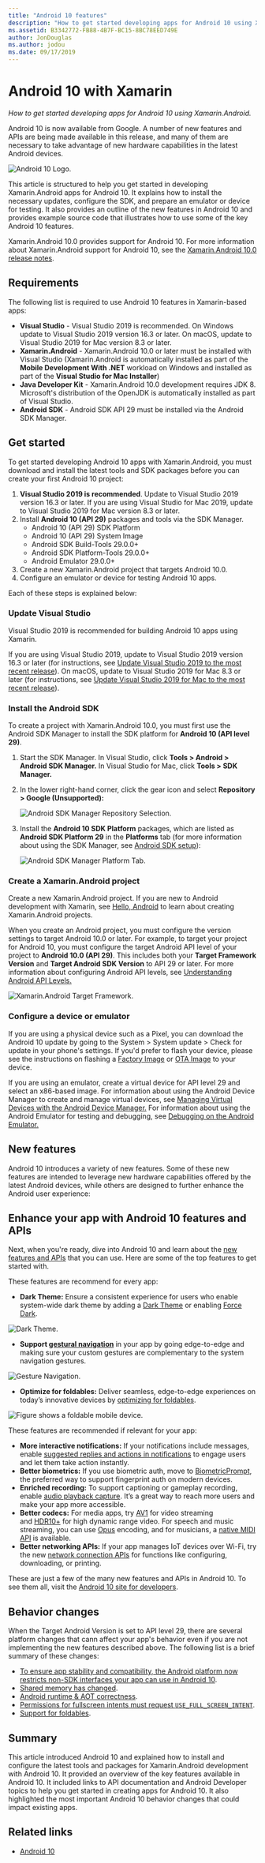 ```yaml
---
title: "Android 10 features"
description: "How to get started developing apps for Android 10 using Xamarin.Android."
ms.assetid: B3342772-FB88-4B7F-BC15-8BC78EED749E
author: JonDouglas
ms.author: jodou
ms.date: 09/17/2019
---
```

# Android 10 with Xamarin

_How to get started developing apps for Android 10 using Xamarin.Android._

Android 10 is now available from Google. A number of new features and APIs are being made available in this release, and many of them are necessary to take advantage of new hardware capabilities in the latest Android devices.

![Android 10 Logo.](~/android/platform/android-10-images/android10_black.png)

This article is structured to help you get started in developing Xamarin.Android apps for Android 10. It explains how to install the necessary updates, configure the SDK, and prepare an emulator or device for testing. It also provides an outline of the new features in Android 10 and provides example source code that illustrates how to use some of the key Android 10 features.

Xamarin.Android 10.0 provides support for Android 10. For more information about Xamarin.Android support for Android 10, see the [Xamarin.Android 10.0 release notes](/xamarin/android/release-notes/10/10.0).

## Requirements

The following list is required to use Android 10 features in Xamarin-based apps:

- **Visual Studio** - Visual Studio 2019 is recommended. On Windows update to Visual Studio 2019 version 16.3 or later. On macOS, update to Visual Studio 2019 for Mac version 8.3 or later.
- **Xamarin.Android** - Xamarin.Android 10.0 or later must be installed with Visual Studio (Xamarin.Android is automatically installed as part of the **Mobile Development With .NET** workload on Windows and installed as part of the **Visual Studio for Mac Installer**)
- **Java Developer Kit** - Xamarin.Android 10.0 development requires JDK 8. Microsoft's distribution of the OpenJDK is automatically installed as part of Visual Studio.
- **Android SDK** - Android SDK API 29 must be installed via the Android SDK Manager.

## Get started

To get started developing Android 10 apps with Xamarin.Android, you must download and install the latest tools and SDK packages before you can create your first Android 10 project:

1. **Visual Studio 2019 is recommended**. Update to Visual Studio 2019 version 16.3 or later. If you are using Visual Studio for Mac 2019, update to Visual Studio 2019 for Mac version 8.3 or later.
2. Install **Android 10 (API 29)** packages and tools via the SDK Manager.
    - Android 10 (API 29) SDK Platform
    - Android 10 (API 29) System Image
    - Android SDK Build-Tools 29.0.0+
    - Android SDK Platform-Tools 29.0.0+
    - Android Emulator 29.0.0+
3. Create a new Xamarin.Android project that targets Android 10.0.
4. Configure an emulator or device for testing Android 10 apps.

Each of these steps is explained below:

### Update Visual Studio

Visual Studio 2019 is recommended for building Android 10 apps using Xamarin.

If you are using Visual Studio 2019, update to Visual Studio 2019 version 16.3 or later (for instructions, see [Update Visual Studio 2019 to the most recent release](/visualstudio/install/update-visual-studio)). On macOS, update to Visual Studio 2019 for Mac 8.3 or later (for instructions, see [Update Visual Studio 2019 for Mac to the most recent release](/visualstudio/mac/update)).

### Install the Android SDK

To create a project with Xamarin.Android 10.0, you must first use the Android SDK Manager to install the SDK platform for **Android 10 (API level 29)**.

1. Start the SDK Manager. In Visual Studio, click **Tools > Android > Android SDK Manager.** In Visual Studio for Mac, click **Tools > SDK Manager.**
2. In the lower right-hand corner, click the gear icon and select **Repository > Google (Unsupported):**

    ![Android SDK Manager Repository Selection.](~/android/platform/android-10-images/sdkrepository.png)

3. Install the **Android 10 SDK Platform** packages, which are listed as **Android SDK Platform 29** in the **Platforms** tab (for more information about using the SDK Manager, see [Android SDK setup](../get-started/installation/android-sdk.md)):

    ![Android SDK Manager Platform Tab.](~/android/platform/android-10-images/sdkplatforms.png)

### Create a Xamarin.Android project

Create a new Xamarin.Android project. If you are new to Android development with Xamarin, see [Hello, Android](../get-started/hello-android/index.md) to learn about creating Xamarin.Android projects.

When you create an Android project, you must configure the version settings to target Android 10.0 or later. For example, to target your project for Android 10, you must configure the target Android API level of your project to **Android 10.0 (API 29)**. This includes both your **Target Framework Version** and **Target Android SDK Version** to API 29 or later. For more information about configuring Android API levels, see [Understanding Android API Levels.](../app-fundamentals/android-api-levels.md)

![Xamarin.Android Target Framework.](~/android/platform/android-10-images/targetframework.png)

### Configure a device or emulator

If you are using a physical device such as a Pixel, you can download the Android 10 update by going to the System > System update > Check for update in your phone's settings. If you'd prefer to flash your device, please see the instructions on flashing a [Factory Image](https://developers.google.com/android/images) or [OTA Image](https://developers.google.com/android/ota) to your device.

If you are using an emulator, create a virtual device for API level 29 and select an x86-based image. For information about using the Android Device Manager to create and manage virtual devices, see [Managing Virtual Devices with the Android Device Manager.](../get-started/installation/android-emulator/device-manager.md) For information about using the Android Emulator for testing and debugging, see [Debugging on the Android Emulator.](../deploy-test/debugging/debug-on-emulator.md)

## New features

Android 10 introduces a variety of new features. Some of these new features are intended to leverage new hardware capabilities offered by the latest Android devices, while others are designed to further enhance the Android user experience:

## Enhance your app with Android 10 features and APIs

Next, when you're ready, dive into Android 10 and learn about the [new features and APIs](https://developer.android.com/preview/api-overview.html) that you can use. Here are some of the top features to get started with.

These features are recommend for every app:

- **Dark Theme:** Ensure a consistent experience for users who enable system-wide dark theme by adding a [Dark Theme](https://developer.android.com/preview/features/darktheme) or enabling [Force Dark](https://developer.android.com/preview/features/darktheme#force_dark).

![Dark Theme.](~/android/platform/android-10-images/darktheme.png)

- **Support [gestural navigation](https://developer.android.com/preview/features/gesturalnav)** in your app by going edge-to-edge and making sure your custom gestures are complementary to the system navigation gestures.

![Gesture Navigation.](~/android/platform/android-10-images/gesturenavigation.png)

- **Optimize for foldables:** Deliver seamless, edge-to-edge experiences on today’s innovative devices by [optimizing for foldables](https://developer.android.com/guide/topics/ui/foldables).

![Figure shows a foldable mobile device.](~/android/platform/android-10-images/foldable.png)

These features are recommended if relevant for your app:

- **More interactive notifications:** If your notifications include messages, enable [suggested replies and actions in notifications](https://developer.android.com/preview/features#smart-suggestions) to engage users and let them take action instantly.
- **Better biometrics:** If you use biometric auth, move to [BiometricPrompt](https://developer.android.com/reference/androidx/biometric/BiometricPrompt), the preferred way to support fingerprint auth on modern devices.
- **Enriched recording:** To support captioning or gameplay recording, enable [audio playback capture](https://developer.android.com/preview/features/playback-capture). It’s a great way to reach more users and make your app more accessible.
- **Better codecs:** For media apps, try [AV1](https://en.wikipedia.org/wiki/AV1) for video streaming and [HDR10+](https://en.wikipedia.org/wiki/High-dynamic-range_video#HDR10+) for high dynamic range video. For speech and music streaming, you can use [Opus](http://opus-codec.org/) encoding, and for musicians, a [native MIDI API](https://developer.android.com/preview/features/midi) is available.
- **Better networking APIs:** If your app manages IoT devices over Wi-Fi, try the new [network connection APIs](https://developer.android.com/preview/features#peer2peer) for functions like configuring, downloading, or printing.

These are just a few of the many new features and APIs in Android 10. To see them all, visit the [Android 10 site for developers](https://developer.android.com/about/versions/10/highlights).

## Behavior changes

When the Target Android Version is set to API level 29, there are several platform changes that cann affect your app's behavior even if you are not implementing the new features described above. The following list is a brief summary of these changes:

- [To ensure app stability and compatibility, the Android platform now restricts non-SDK interfaces your app can use in Android 10](https://developer.android.com/about/versions/10/behavior-changes-10#non-sdk-restrictions).
- [Shared memory has changed](https://developer.android.com/about/versions/10/behavior-changes-10#shared-memory).
- [Android runtime & AOT correctness](https://developer.android.com/about/versions/10/behavior-changes-10#system-only-oat).
- [Permissions for fullscreen intents must request `USE_FULL_SCREEN_INTENT`](https://developer.android.com/about/versions/10/behavior-changes-10#full-screen-intents).
- [Support for foldables](https://developer.android.com/about/versions/10/behavior-changes-10#foldables).

## Summary

This article introduced Android 10 and explained how to install and configure the latest tools and packages for Xamarin.Android development with Android 10. It provided an overview of the key features available in Android 10. It included links to API documentation and Android Developer topics to help you get started in creating apps for Android 10. It also highlighted the most important Android 10 behavior changes that could impact existing apps.

## Related links

- [Android 10](https://developer.android.com/about/versions/10)
